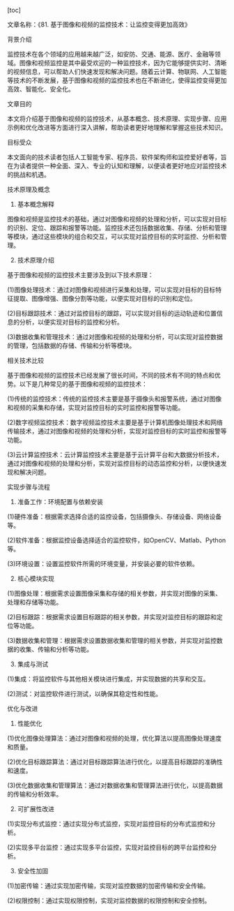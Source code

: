 
[toc]                    
                
                
文章名称：《81. 基于图像和视频的监控技术：让监控变得更加高效》

背景介绍

监控技术在各个领域的应用越来越广泛，如安防、交通、能源、医疗、金融等领域。图像和视频监控是其中最受欢迎的一种监控技术，因为它能够提供实时、清晰的视频信息，可以帮助人们快速发现和解决问题。随着云计算、物联网、人工智能等技术的不断发展，基于图像和视频的监控技术也在不断进化，使得监控变得更加高效、智能化、安全化。

文章目的

本文将介绍基于图像和视频的监控技术，从基本概念、技术原理、实现步骤、应用示例和优化改进等方面进行深入讲解，帮助读者更好地理解和掌握这些技术知识。

目标受众

本文面向的技术读者包括人工智能专家、程序员、软件架构师和监控爱好者等，旨在为读者提供一种全面、深入、专业的认知和理解，以便读者更好地应对监控技术的挑战和机遇。

技术原理及概念

1. 基本概念解释

图像和视频是监控技术的基础，通过对图像和视频的处理和分析，可以实现对目标的识别、定位、跟踪和报警等功能。监控技术还包括数据收集、存储、分析和管理等模块，通过这些模块的组合和交互，可以实现对监控目标的实时监控、分析和管理。

2. 技术原理介绍

基于图像和视频的监控技术主要涉及到以下技术原理：

(1)图像处理技术：通过对图像和视频进行采集和处理，可以实现对目标的目标特征提取、图像增强、图像分割等功能，以便实现对目标的识别和定位。

(2)目标跟踪技术：通过对监控目标的跟踪，可以实现对目标的运动轨迹和位置信息的分析，以便实现对目标的监控和分析。

(3)数据收集和管理技术：通过对图像和视频的处理和分析，可以实现对监控数据的管理，包括数据的存储、传输和分析等模块。

相关技术比较

基于图像和视频的监控技术已经发展了很长时间，不同的技术有不同的特点和优势。以下是几种常见的基于图像和视频的监控技术：

(1)传统的监控技术：传统的监控技术主要是基于摄像头和报警系统，通过对图像和视频的采集和存储，实现对监控目标的实时监控和报警等功能。

(2)数字视频监控技术：数字视频监控技术主要是基于计算机图像处理技术和网络传输技术，通过对图像和视频的处理和分析，实现对监控目标的实时监控和报警等功能。

(3)云计算监控技术：云计算监控技术主要是基于云计算平台和大数据分析技术，通过对图像和视频的处理和分析，实现对监控目标的动态监控和分析，以便快速发现和解决问题。

实现步骤与流程

1. 准备工作：环境配置与依赖安装

(1)硬件准备：根据需求选择合适的监控设备，包括摄像头、存储设备、网络设备等。

(2)软件准备：根据监控设备选择适合的监控软件，如OpenCV、Matlab、Python等。

(3)环境设置：设置监控软件所需的环境变量，并安装必要的软件依赖。

2. 核心模块实现

(1)图像处理：根据需求设置图像采集和存储的相关参数，并实现对图像的采集、处理和存储等功能。

(2)目标跟踪：根据需求设置目标跟踪的相关参数，并实现对监控目标的跟踪和定位等功能。

(3)数据收集和管理：根据需求设置数据收集和管理的相关参数，并实现对监控数据的收集、传输和分析等功能。

3. 集成与测试

(1)集成：将监控软件与其他相关模块进行集成，并实现数据的共享和交互。

(2)测试：对监控软件进行测试，以确保其稳定性和性能。

优化与改进

1. 性能优化

(1)优化图像处理算法：通过对图像和视频的处理，优化算法以提高图像处理速度和质量。

(2)优化目标跟踪算法：通过对目标跟踪算法进行优化，以提高目标跟踪的准确性和速度。

(3)优化数据收集和管理算法：通过对数据收集和管理算法进行优化，以提高数据的传输和分析效率。

2. 可扩展性改进

(1)实现分布式监控：通过实现分布式监控，实现对监控目标的分布式监控和分析。

(2)实现多平台监控：通过实现多平台监控，实现对监控目标的跨平台监控和分析。

3. 安全性加固

(1)加密传输：通过实现加密传输，实现对监控数据的加密传输和安全传输。

(2)权限控制：通过实现权限控制，实现对监控数据的权限控制和安全控制。

